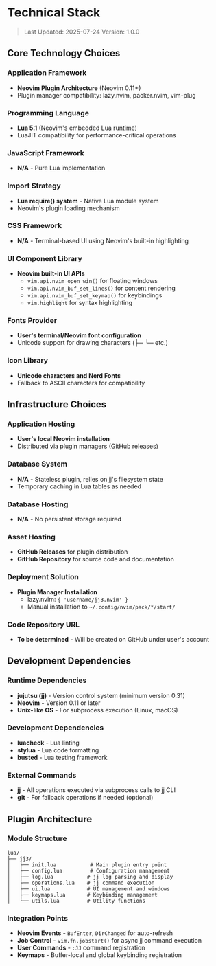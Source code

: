 # Technical Stack

> Last Updated: 2025-07-24
> Version: 1.0.0

## Core Technology Choices

### Application Framework

- **Neovim Plugin Architecture** (Neovim 0.11+)
- Plugin manager compatibility: lazy.nvim, packer.nvim, vim-plug

### Programming Language

- **Lua 5.1** (Neovim's embedded Lua runtime)
- LuaJIT compatibility for performance-critical operations

### JavaScript Framework

- **N/A** - Pure Lua implementation

### Import Strategy

- **Lua require() system** - Native Lua module system
- Neovim's plugin loading mechanism

### CSS Framework

- **N/A** - Terminal-based UI using Neovim's built-in highlighting

### UI Component Library

- **Neovim built-in UI APIs**
  - `vim.api.nvim_open_win()` for floating windows
  - `vim.api.nvim_buf_set_lines()` for content rendering
  - `vim.api.nvim_buf_set_keymap()` for keybindings
  - `vim.highlight` for syntax highlighting

### Fonts Provider

- **User's terminal/Neovim font configuration**
- Unicode support for drawing characters (├─ └─ etc.)

### Icon Library

- **Unicode characters and Nerd Fonts**
- Fallback to ASCII characters for compatibility

## Infrastructure Choices

### Application Hosting

- **User's local Neovim installation**
- Distributed via plugin managers (GitHub releases)

### Database System

- **N/A** - Stateless plugin, relies on jj's filesystem state
- Temporary caching in Lua tables as needed

### Database Hosting

- **N/A** - No persistent storage required

### Asset Hosting

- **GitHub Releases** for plugin distribution
- **GitHub Repository** for source code and documentation

### Deployment Solution

- **Plugin Manager Installation**
  - lazy.nvim: `{ 'username/jj3.nvim' }`
  - Manual installation to `~/.config/nvim/pack/*/start/`

### Code Repository URL

- **To be determined** - Will be created on GitHub under user's account

## Development Dependencies

### Runtime Dependencies

- **jujutsu (jj)** - Version control system (minimum version 0.31)
- **Neovim** - Version 0.11 or later
- **Unix-like OS** - For subprocess execution (Linux, macOS)

### Development Dependencies

- **luacheck** - Lua linting
- **stylua** - Lua code formatting
- **busted** - Lua testing framework 

### External Commands

- **jj** - All operations executed via subprocess calls to jj CLI
- **git** - For fallback operations if needed (optional)

## Plugin Architecture

### Module Structure

```
lua/
├── jj3/
│   ├── init.lua           # Main plugin entry point
│   ├── config.lua         # Configuration management
│   ├── log.lua           # jj log parsing and display
│   ├── operations.lua    # jj command execution
│   ├── ui.lua            # UI management and windows
│   ├── keymaps.lua       # Keybinding management
│   └── utils.lua         # Utility functions
```

### Integration Points
- **Neovim Events** - `BufEnter`, `DirChanged` for auto-refresh
- **Job Control** - `vim.fn.jobstart()` for async jj command execution
- **User Commands** - `:JJ` command registration
- **Keymaps** - Buffer-local and global keybinding registration
